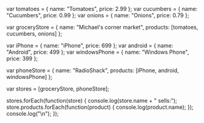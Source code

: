 var tomatoes = { name: "Tomatoes", price: 2.99 };
var cucumbers = { name: "Cucumbers", price: 0.99 };
var onions = { name: "Onions", price: 0.79 };

var groceryStore = { name: "Michael's corner market", products: [tomatoes, cucumbers, onions] };

var iPhone = { name: "iPhone", price: 699 };
var android = { name: "Android", price: 499 };
var windowsPhone = { name: "Windows Phone", price: 399 };

var phoneStore = { name: "RadioShack", products: [iPhone, android, windowsPhone] };

var stores = [groceryStore, phoneStore];

stores.forEach(function(store) {
  console.log(store.name + " sells:");
  store.products.forEach(function(product) {
    console.log(product.name);
  });
  console.log("\n");
});
